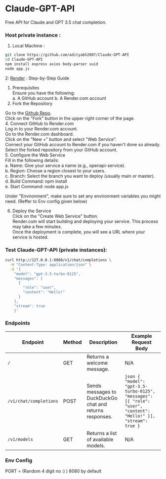 # Claude-GPT-API
Free API for Claude and GPT 3.5 chat completion.

### Host private instance : 
1. Local Machine : 
```bash
git clone https://github.com/adityabh2007/Claude-GPT-API
cd Claude-GPT-API
npm install express axios body-parser uuid
node app.js
```
2: [Render](https://dashboard.render.com/) : 
  Step-by-Step Guide  
  1. Prerequisites  
    Ensure you have the following:  
    a. A GitHub account
    b. A Render.com account
  2. Fork the Repository
     
  Go to the [Github Repo](https://github.com/adityabh2007/Claude-GPT-API).  
  Click on the "Fork" button in the upper right corner of the page.  
  4. Connect GitHub to Render.com  
    Log in to your Render.com account.  
    Go to the Render.com dashboard.  
    Click on the "New +" button and select "Web Service".  
    Connect your GitHub account to Render.com if you haven't done so already.  
    Select the forked repository from your GitHub account.  
  5. Configure the Web Service  
  Fill in the following details:  
    a. Name: Give your service a name (e.g., openapi-service).  
    b. Region: Choose a region closest to your users.  
    c. Branch: Select the branch you want to deploy (usually main or master).  
    d. Build Command: npm install  
    e. Start Command: node app.js  
  
  Under "Environment", make sure to set any environment variables you might need. (Reffer to Env config given below)  
  
  6. Deploy the Service  
    Click on the "Create Web Service" button.  
    Render.com will start building and deploying your service. This process may take a few minutes.  
    Once the deployment is complete, you will see a URL where your service is hosted. 


### Test Claude-GPT-API (private instances): 

```bash
curl http://127.0.0.1:8080/v1/chat/completions \
  -H "Content-Type: application/json" \
  -d '{
    "model": "gpt-3.5-turbo-0125",
    "messages": [
      {
        "role": "user",
        "content": "Hello!"
      }
    ],
    "stream": true
    }'
```

### Endpoints

| Endpoint                  | Method | Description                                                | Example Request Body                                                                                               |
|---------------------------|--------|------------------------------------------------------------|---------------------------------------------------------------------------------------------------------------------|
| `/`                       | GET    | Returns a welcome message.                                 | N/A                                                                                                                 |
| `/v1/chat/completions`    | POST   | Sends messages to DuckDuckGo chat and returns responses.   | ```json { "model": "gpt-3.5-turbo-0125", "messages": [{ "role": "user", "content": "Hello!" }], "stream": true }``` |
| `/v1/models`              | GET    | Returns a list of available models.                        | N/A                                                                                                                 |

### Env Config
PORT = (Random 4 digit no :) ) 8080 by default

